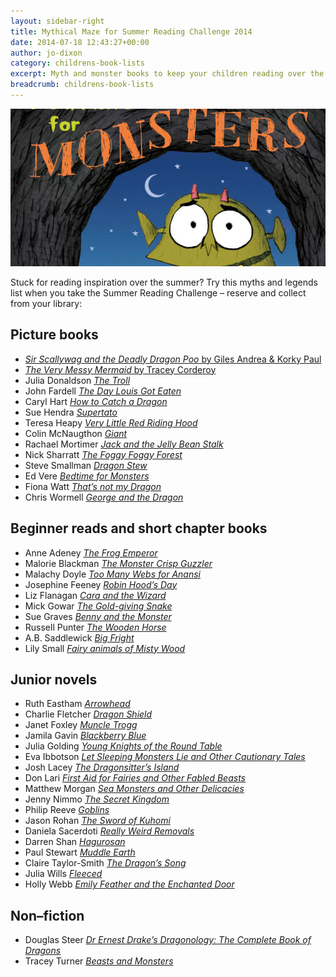 ```yaml
---
layout: sidebar-right
title: Mythical Maze for Summer Reading Challenge 2014
date: 2014-07-18 12:43:27+00:00
author: jo-dixon
category: childrens-book-lists
excerpt: Myth and monster books to keep your children reading over the summer, ideal for the Summer Reading Challenge.
breadcrumb: childrens-book-lists
---
```

![Bedtime for Monsters by Ed Vere](/images/featured/featured-bedtime-for-monsters.jpg)

Stuck for reading inspiration over the summer? Try this myths and legends list when you take the Summer Reading Challenge &#8211; reserve and collect from your library:

## Picture books

  * [<cite>Sir Scallywag and the Deadly Dragon Poo</cite> by Giles Andrea & Korky Paul](http://suffolk.spydus.co.uk/cgi-bin/spydus.exe/ENQ/OPAC/BIBENQ/38695010?QRY=CTIBIB%3C%20IRN%2837212010%29&QRYTEXT=Sir%20Scallywag%20and%20the%20deadly%20dragon%20poo)
  * [<cite>The Very Messy Mermaid</cite> by Tracey Corderoy](http://suffolk.spydus.co.uk/cgi-bin/spydus.exe/ENQ/OPAC/BIBENQ/38697605?QRY=CTIBIB%3C%20IRN%2835744479%29&QRYTEXT=The%20Very%20Messy%20Mermaid)
  * Julia Donaldson <cite><a href="http://suffolk.spydus.co.uk/cgi-bin/spydus.exe/ENQ/OPAC/BIBENQ/38697985?QRY=CTIBIB%3C%20IRN%28602932%29&QRYTEXT=The%20troll">The Troll</a></cite>
  * John Fardell <cite><a href="http://suffolk.spydus.co.uk/cgi-bin/spydus.exe/ENQ/OPAC/BIBENQ/38698553?QRY=CTIBIB%3C%20IRN%281461729%29&QRYTEXT=The%20day%20Louis%20got%20eaten">The Day Louis Got Eaten</a></cite>
  * Caryl Hart <cite><a href="http://suffolk.spydus.co.uk/cgi-bin/spydus.exe/ENQ/OPAC/BIBENQ/38700666?QRY=CTIBIB%3C%20IRN%2838358320%29&QRYTEXT=How%20To%20Catch%20a%20Dragon">How to Catch a Dragon</a></cite>
  * Sue Hendra <cite><a href="http://suffolk.spydus.co.uk/cgi-bin/spydus.exe/ENQ/OPAC/BIBENQ/38701254?QRY=CTIBIB%3C%20IRN%2837214056%29&QRYTEXT=Supertato">Supertato</a></cite>
  * Teresa Heapy <cite><a href="http://suffolk.spydus.co.uk/cgi-bin/spydus.exe/ENQ/OPAC/BIBENQ/38701676?QRY=CTIBIB%3C%20IRN%2825771433%29&QRYTEXT=Very%20Little%20Red%20Riding%20Hood">Very Little Red Riding Hood</a></cite>
  * Colin McNaugthon <cite><a href="http://suffolk.spydus.co.uk/cgi-bin/spydus.exe/ENQ/OPAC/BIBENQ/38702051?QRY=CTIBIB%3C%20IRN%28539198%29&QRYTEXT=Giant">Giant</a></cite>
  * Rachael Mortimer <cite><a href="http://suffolk.spydus.co.uk/cgi-bin/spydus.exe/ENQ/OPAC/BIBENQ/38702464?QRY=CTIBIB%3C%20IRN%2837445585%29&QRYTEXT=Jack%20and%20the%20Jelly%20Bean%20Stalk">Jack and the Jelly Bean Stalk</a></cite>
  * Nick Sharratt <cite><a href="http://suffolk.spydus.co.uk/cgi-bin/spydus.exe/ENQ/OPAC/BIBENQ/38703332?QRY=CTIBIB%3C%20IRN%28883641%29&QRYTEXT=The%20foggy,%20foggy%20forest">The Foggy Foggy Forest</a></cite>
  * Steve Smallman <cite><a href="http://suffolk.spydus.co.uk/cgi-bin/spydus.exe/ENQ/OPAC/BIBENQ/38703758?QRY=CTIBIB%3C%20IRN%281423062%29&QRYTEXT=Dragon%20stew">Dragon Stew</a></cite>
  * Ed Vere <cite><a href="http://suffolk.spydus.co.uk/cgi-bin/spydus.exe/ENQ/OPAC/BIBENQ/38704226?QRY=CTIBIB%3C%20IRN%28183885%29&QRYTEXT=Bedtime%20for%20monsters!">Bedtime for Monsters</a></cite>
  * Fiona Watt <cite><a href="http://suffolk.spydus.co.uk/cgi-bin/spydus.exe/ENQ/OPAC/BIBENQ/38704748?QRY=CTIBIB%3C%20IRN%28785904%29&QRYTEXT=That%27s%20not%20my%20dragon">That&#8217;s not my Dragon</a></cite>
  * Chris Wormell <cite><a href="http://suffolk.spydus.co.uk/cgi-bin/spydus.exe/ENQ/OPAC/BIBENQ/38705436?QRY=CTIBIB%3C%20IRN%28291966%29&QRYTEXT=George%20and%20the%20dragon">George and the Dragon</a></cite>

## Beginner reads and short chapter books

  * Anne Adeney <cite><a href="http://suffolk.spydus.co.uk/cgi-bin/spydus.exe/ENQ/OPAC/BIBENQ/38706909?QRY=CTIBIB%3C%20IRN%28304088%29&QRYTEXT=The%20frog%20emperor%20:%20a%20Chinese%20tale">The Frog Emperor</a></cite>
  * Malorie Blackman <cite><a href="http://suffolk.spydus.co.uk/cgi-bin/spydus.exe/ENQ/OPAC/BIBENQ/38710740?QRY=CTIBIB%3C%20IRN%28268905%29&QRYTEXT=The%20monster%20crisp-guzzler">The Monster Crisp Guzzler</a></cite>
  * Malachy Doyle <cite><a href="http://suffolk.spydus.co.uk/cgi-bin/spydus.exe/ENQ/OPAC/BIBENQ/38711470?QRY=CTIBIB%3C%20IRN%28305252%29&QRYTEXT=Too%20many%20webs%20for%20Anansi%20:%20an%20African-Caribbean%20tale">Too Many Webs for Anansi</a></cite>
  * Josephine Feeney <cite><a href="http://suffolk.spydus.co.uk/cgi-bin/spydus.exe/ENQ/OPAC/BIBENQ/38712240?QRY=CTIBIB%3C%20IRN%28884143%29&QRYTEXT=Robin%20Hood%27s%20day">Robin Hood&#8217;s Day</a></cite>
  * Liz Flanagan <cite><a href="http://suffolk.spydus.co.uk/cgi-bin/spydus.exe/ENQ/OPAC/BIBENQ/38714989?QRY=CTIBIB%3C%20IRN%2825298553%29&QRYTEXT=Cara%20and%20the%20wizard%20:%20a%20story%20from%20Ireland">Cara and the Wizard</a></cite>
  * Mick Gowar <cite><a href="http://suffolk.spydus.co.uk/cgi-bin/spydus.exe/ENQ/OPAC/BIBENQ/38715285?QRY=CTIBIB%3C%20IRN%28304094%29&QRYTEXT=The%20gold-giving%20snake">The Gold-giving Snake</a></cite>
  * Sue Graves <cite><a href="http://suffolk.spydus.co.uk/cgi-bin/spydus.exe/ENQ/OPAC/BIBENQ/38715764?QRY=CTIBIB%3C%20IRN%28293723%29&QRYTEXT=Benny%20and%20the%20monster">Benny and the Monster</a></cite>
  * Russell Punter <cite><a href="http://suffolk.spydus.co.uk/cgi-bin/spydus.exe/ENQ/OPAC/BIBENQ/38718512?QRY=CTIBIB%3C%20IRN%28322366%29&QRYTEXT=The%20wooden%20horse">The Wooden Horse</a></cite>
  * A.B. Saddlewick <cite><a href="http://suffolk.spydus.co.uk/cgi-bin/spydus.exe/ENQ/OPAC/BIBENQ/38719005?QRY=CTIBIB%3C%20IRN%2816839981%29&QRYTEXT=Big%20fright">Big Fright</a></cite>
  * Lily Small <cite><a href="http://suffolk.spydus.co.uk/cgi-bin/spydus.exe/ENQ/OPAC/BIBENQ/38719379?QRY=CTIBIB%3C%20IRN%2838544539%29&QRYTEXT=Katie%20the%20Kitten">Fairy animals of Misty Wood</a></cite>

## Junior novels

  * Ruth Eastham <cite><a href="http://suffolk.spydus.co.uk/cgi-bin/spydus.exe/ENQ/OPAC/BIBENQ/38720047?QRY=CTIBIB%3C%20IRN%28931077%29&QRYTEXT=Arrowhead">Arrowhead</a></cite>
  * Charlie Fletcher <cite><a href="http://suffolk.spydus.co.uk/cgi-bin/spydus.exe/ENQ/OPAC/BIBENQ/38720735?QRY=CTIBIB%3C%20IRN%2835038888%29&QRYTEXT=Dragon%20shield">Dragon Shield</a></cite>
  * Janet Foxley <cite><a href="http://suffolk.spydus.co.uk/cgi-bin/spydus.exe/ENQ/OPAC/BIBENQ/38721082?QRY=CTIBIB%3C%20IRN%28997163%29&QRYTEXT=Muncle%20Trogg%20:%20the%20smallest%20giant%20in%20the%20world">Muncle Trogg</a></cite>
  * Jamila Gavin <cite><a href="http://suffolk.spydus.co.uk/cgi-bin/spydus.exe/ENQ/OPAC/BIBENQ/38722196?QRY=CTIBIB%3C%20IRN%2823533494%29&QRYTEXT=Blackberry%20Blue%20and%20other%20fairy%20tales">Blackberry Blue</a></cite>
  * Julia Golding <cite><a href="http://suffolk.spydus.co.uk/cgi-bin/spydus.exe/ENQ/OPAC/BIBENQ/38727984?QRY=CTIBIB%3C%20IRN%2818767070%29&QRYTEXT=Young%20knights%20of%20the%20Round%20Table">Young Knights of the Round Table</a></cite>
  * Eva Ibbotson <cite><a href="http://suffolk.spydus.co.uk/cgi-bin/spydus.exe/ENQ/OPAC/BIBENQ/38728597?QRY=CTIBIB%3C%20IRN%281572597%29&QRYTEXT=Let%20sleeping%20sea-monsters%20lie%20and%20other%20cautionary%20tales">Let Sleeping Monsters Lie and Other Cautionary Tales</a></cite>
  * Josh Lacey <cite><a href="http://suffolk.spydus.co.uk/cgi-bin/spydus.exe/ENQ/OPAC/BIBENQ/38729620?QRY=CTIBIB%3C%20IRN%2834297968%29&QRYTEXT=The%20dragonsitter%27s%20island">The Dragonsitter&#8217;s Island</a></cite>
  * Don Lari <cite><a href="http://suffolk.spydus.co.uk/cgi-bin/spydus.exe/ENQ/OPAC/BIBENQ/38730073?QRY=CTIBIB%3C%20IRN%2838358323%29&QRYTEXT=First%20Aid%20for%20Fairies%20and%20Other%20Fabled%20Beasts">First Aid for Fairies and Other Fabled Beasts</a></cite>
  * Matthew Morgan <cite><a href="http://suffolk.spydus.co.uk/cgi-bin/spydus.exe/ENQ/OPAC/BIBENQ/38731834?QRY=CTIBIB%3C%20IRN%289301034%29&QRYTEXT=Sea%20monsters%20and%20other%20delicacies.%20%5BPaperback%5D">Sea Monsters and Other Delicacies</a></cite>
  * Jenny Nimmo <cite><a href="http://suffolk.spydus.co.uk/cgi-bin/spydus.exe/ENQ/OPAC/BIBENQ/38743116?QRY=CTIBIB%3C%20IRN%281019024%29&QRYTEXT=Secret%20Kingdom">The Secret Kingdom</a></cite>
  * Philip Reeve <cite><a href="http://suffolk.spydus.co.uk/cgi-bin/spydus.exe/ENQ/OPAC/BIBENQ/38772320?QRY=CTIBIB%3C%20IRN%28912346%29&QRYTEXT=Goblins">Goblins</a></cite>
  * Jason Rohan <cite><a href="http://suffolk.spydus.co.uk/cgi-bin/spydus.exe/ENQ/OPAC/BIBENQ/38772785?QRY=CTIBIB%3C%20IRN%2835978670%29&QRYTEXT=The%20Sword%20of%20Kuromori">The Sword of Kuhomi</a></cite>
  * Daniela Sacerdoti <cite><a href="http://suffolk.spydus.co.uk/cgi-bin/spydus.exe/ENQ/OPAC/BIBENQ/38774069?QRY=CTIBIB%3C%20IRN%2814732393%29&QRYTEXT=Really%20Weird%20Removals.com">Really Weird Removals</a></cite>
  * Darren Shan <cite><a href="http://suffolk.spydus.co.uk/cgi-bin/spydus.exe/ENQ/OPAC/BIBENQ/38774417?QRY=CTIBIB%3C%20IRN%2819967085%29&QRYTEXT=Hagurosan">Hagurosan</a></cite>
  * Paul Stewart <cite><a href="http://suffolk.spydus.co.uk/cgi-bin/spydus.exe/ENQ/OPAC/BIBENQ/38774783?QRY=CTIBIB%3C%20IRN%28481356%29&QRYTEXT=Muddle%20earth">Muddle Earth</a></cite>
  * Claire Taylor-Smith <cite><a href="http://suffolk.spydus.co.uk/cgi-bin/spydus.exe/ENQ/OPAC/BIBENQ/38775335?QRY=CTIBIB%3C%20IRN%2836823145%29&QRYTEXT=The%20dragon%27s%20song">The Dragon&#8217;s Song</a></cite>
  * Julia Wills <cite><a href="http://suffolk.spydus.co.uk/cgi-bin/spydus.exe/ENQ/OPAC/BIBENQ/38775791?QRY=CTIBIB%3C%20IRN%2831744027%29&QRYTEXT=Fleeced!">Fleeced</a></cite>
  * Holly Webb <cite><a href="http://suffolk.spydus.co.uk/cgi-bin/spydus.exe/ENQ/OPAC/BIBENQ/38776119?QRY=CTIBIB%3C%20IRN%2823532176%29&QRYTEXT=Emily%20Feather%20and%20the%20enchanted%20door">Emily Feather and the Enchanted Door</a></cite>

## Non–fiction

  * Douglas Steer <cite><a href="http://suffolk.spydus.co.uk/cgi-bin/spydus.exe/ENQ/OPAC/BIBENQ/38782370?QRY=CTIBIB%3C%20IRN%289556154%29&QRYTEXT=Dr.%20Ernest%20Drake%27s%20dragonology%20:%20the%20complete%20book%20of%20dragons">Dr Ernest Drake&#8217;s Dragonology: The Complete Book of Dragons</a></cite>
  * Tracey Turner <cite><a href="http://suffolk.spydus.co.uk/cgi-bin/spydus.exe/ENQ/OPAC/BIBENQ/38783122?QRY=CTIBIB%3C%20IRN%28511077%29&QRYTEXT=Beasts%20and%20monsters">Beasts and Monsters</a></cite>

